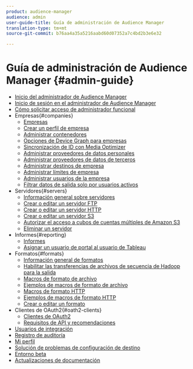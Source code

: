 ```yaml
---
product: audience-manager
audience: admin
user-guide-title: Guía de administración de Audience Manager
translation-type: tm+mt
source-git-commit: b76aa4a35a5216aabd60d07352a7c4bd2b3e6e32

---
```



# Guía de administración de Audience Manager {#admin-guide}

+ [Inicio del administrador de Audience Manager](admin-home.md)
+ [Inicio de sesión en el administrador de Audience Manager](admin-login.md)
+ [Cómo solicitar acceso de administrador funcional](admin-access.md)
+ Empresas{#companies}
   + [Empresas](companies/admin-companies-overview.md)
   + [Crear un perfil de empresa](companies/admin-manage-company-profiles.md)
   + [Administrar contenedores](companies/admin-manage-containers.md)
   + [Opciones de Device Graph para empresas](companies/admin-device-graph-options.md)
   + [Sincronización de ID con Media Optimizer](companies/admin-amo-sync.md)
   + [Administrar proveedores de datos personales](companies/admin-first-party-providers.md)
   + [Administrar proveedores de datos de terceros](companies/admin-third-party-providers.md)
   + [Administrar destinos de empresa](companies/admin-manage-company-destinations.md)
   + [Administrar límites de empresa](companies/admin-company-limits.md)
   + [Administrar usuarios de la empresa](companies/admin-manage-company-users.md)
   + [Filtrar datos de salida solo por usuarios activos](companies/outbound-active-user-filter.md)
+ Servidores{#servers}
   + [Información general sobre servidores](admin-servers/admin-servers.md)
   + [Crear o editar un servidor FTP](admin-servers/create-ftp-server.md)
   + [Crear o editar un servidor HTTP](admin-servers/create-http-server.md)
   + [Crear o editar un servidor S3](admin-servers/create-s3-server.md)
   + [Autorizar el acceso a cubos de cuentas múltiples de Amazon S3](admin-servers/admin-authorize-s3-cross-bucket.md)
   + [Eliminar un servidor](admin-servers/admin-delete-server.md)
+ Informes{#reporting}
   + [Informes](admin-reporting/admin-reporting-overview.md)
   + [Asignar un usuario de portal al usuario de Tableau](admin-reporting/admin-assign-tableau-user.md)
+ Formatos{#formats}
   + [Información general de formatos](formats/formats.md)
   + [Habilitar las transferencias de archivos de secuencia de Hadoop para la salida](formats/enable-outbound-seq.md)
   + [Macros de formato de archivo](formats/file-formats.md)
   + [Ejemplos de macros de formato de archivo](formats/file-format-examples.md)
   + [Macros de formato HTTP](formats/web-formats.md)
   + [Ejemplos de macros de formato HTTP](formats/web-format-examples.md)
   + [Crear o editar un formato](formats/admin-create-format.md)
+ Clientes de OAuth2{#oath2-clients}
   + [Clientes de OAuth2](admin-oauth2/admin-oauth2-create-edit.md)
   + [Requisitos de API y recomendaciones](admin-oauth2/aam-admin-api-requirements.md)
+ [Usuarios de integración](admin-manage-integration-users.md)
+ [Registro de auditoría](admin-audit-logging.md)
+ [Mi perfil](admin-my-profile.md)
+ [Solución de problemas de configuración de destino](admin-destination-troubleshooting.md)
+ [Entorno beta](admin-beta-environment.md)
+ [Actualizaciones de documentación](admin-doc-updates.md)
